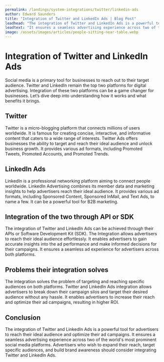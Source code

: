 ```yaml
---
permalink: /landings/system-integrations/twitter/linkedin-ads
author: Edward Saunders
title: "Integration of Twitter and LinkedIn Ads | Blog Post"
leadhead: "The integration of Twitter and LinkedIn Ads is a powerful tool for advertisers to reach their ideal audience and optimize their ad campaigns"
leadtext: "It ensures a seamless advertising experience across two of the world's most prominent social media platforms. Advertisers who wish to expand their reach, target specific audiences, and build brand awareness should consider integrating Twitter and LinkedIn Ads."
image: /assets/images/articles/people-sitting-near-table.webp
---
```

<div class="arttext"><h1>Integration of Twitter and LinkedIn Ads</h1>
<p>
Social media is a primary tool for businesses to reach out to their target audience. Twitter and LinkedIn remain the top two platforms for digital advertising. Integration of these two platforms can be a game changer for businesses. Let’s dive deep into understanding how it works and what benefits it brings.
</p>

<h2>Twitter</h2>
<p>
Twitter is a micro-blogging platform that connects millions of users worldwide. It is famous for creating concise, interactive, and informative content that caters to a wide range of interests. Twitter Ads offers businesses the ability to target and reach their ideal audience and unlock business growth. It provides various ad formats, including Promoted Tweets, Promoted Accounts, and Promoted Trends.
</p>

<h2>LinkedIn Ads</h2>
<p>
LinkedIn is a professional networking platform aiming to connect people worldwide. LinkedIn Advertising combines its member data and marketing insights to help advertisers reach their ideal audience. It provides various ad formats, including Sponsored Content, Sponsored InMail, and Text Ads, to name a few. It can be a powerful tool for B2B marketing.
</p>

<h2>Integration of the two through API or SDK</h2>
<p>
The integration of Twitter and LinkedIn Ads can be achieved through their APIs or Software Development Kit (SDK). The Integration allows advertisers to reach their ideal audience effortlessly. It enables advertisers to gain accurate insights into the ad performance and make informed decisions for their campaigns. It ensures a seamless ad experience for advertisers across both platforms.
</p>

<h2>Problems their integration solves</h2>
<p>
The integration solves the problem of targeting and reaching specific audiences on both platforms. Twitter and LinkedIn Ads integration allows advertisers to break down their campaign silos and target their desired audience without any hassle. It enables advertisers to increase their reach and optimize their ad campaigns, resulting in higher ROI.
</p>

<h2>Conclusion</h2>
<p>
The integration of Twitter and LinkedIn Ads is a powerful tool for advertisers to reach their ideal audience and optimize their ad campaigns. It ensures a seamless advertising experience across two of the world's most prominent social media platforms. Advertisers who wish to expand their reach, target specific audiences, and build brand awareness should consider integrating Twitter and LinkedIn Ads.
</p>
</div>